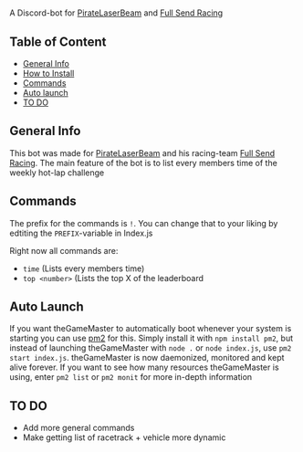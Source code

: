 # 

A Discord-bot for [PirateLaserBeam](https://www.twitch.tv/PirateLaserBeam/) and [Full Send Racing](https://steamcommunity.com/groups/FullSendRacing)

## Table of Content

* [General Info](#general-info)
* [How to Install](#how-to-install)
* [Commands](#commands)
* [Auto launch](#auto-launch)
* [TO DO](#to-do)

## General Info

This bot was made for [PirateLaserBeam](https://www.twitch.tv/PirateLaserBeam/) and his racing-team [Full Send Racing](https://steamcommunity.com/groups/FullSendRacing). The main feature of the bot is to list every members time of the weekly hot-lap challenge

## Commands

The prefix for the commands is `!`. You can change that to your liking by edtiting the `PREFIX`-variable in Index.js

Right now all commands are:

* `time` (Lists every members time)
* `top <number>` (Lists the top X of the leaderboard

## Auto Launch

 If you want theGameMaster to automatically boot whenever your system is starting you can use [pm2](https://www.npmjs.com/package/pm2) for this. Simply install it with `npm install pm2`, but instead of launching theGameMaster with `node .` or `node index.js`, use `pm2 start index.js`. theGameMaster is now daemonized, monitored and kept alive forever. If you want to see how many resources theGameMaster is using, enter `pm2 list` or `pm2 monit` for more in-depth information
 
 ## TO DO
 
 * Add more general commands
 * Make getting list of racetrack + vehicle more dynamic
